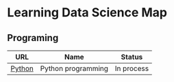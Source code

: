 # Learning Data Science Map
## Programing
|URL                                                |Name                                        | Status               |
|---------------------------------------------------|--------------------------------------------|----------------------|
|[Python](https://www.udemy.com/course/bestpython/)|Python programming| In process|
